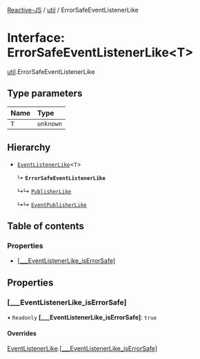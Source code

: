 [Reactive-JS](../README.md) / [util](../modules/util.md) / ErrorSafeEventListenerLike

# Interface: ErrorSafeEventListenerLike<T\>

[util](../modules/util.md).ErrorSafeEventListenerLike

## Type parameters

| Name | Type |
| :------ | :------ |
| `T` | `unknown` |

## Hierarchy

- [`EventListenerLike`](util.EventListenerLike.md)<`T`\>

  ↳ **`ErrorSafeEventListenerLike`**

  ↳↳ [`PublisherLike`](rx.PublisherLike.md)

  ↳↳ [`EventPublisherLike`](util.EventPublisherLike.md)

## Table of contents

### Properties

- [[\_\_\_EventListenerLike\_isErrorSafe]](util.ErrorSafeEventListenerLike.md#[___eventlistenerlike_iserrorsafe])

## Properties

### [\_\_\_EventListenerLike\_isErrorSafe]

• `Readonly` **[\_\_\_EventListenerLike\_isErrorSafe]**: ``true``

#### Overrides

[EventListenerLike](util.EventListenerLike.md).[[___EventListenerLike_isErrorSafe]](util.EventListenerLike.md#[___eventlistenerlike_iserrorsafe])
